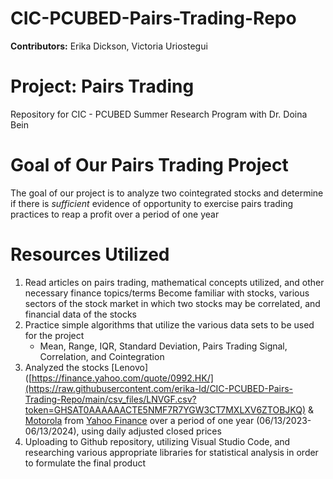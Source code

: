 # CIC-PCUBED-Pairs-Trading-Repo
**Contributors:** Erika Dickson, Victoria Uriostegui

# Project: Pairs Trading
Repository for CIC - PCUBED Summer Research Program with Dr. Doina Bein

# Goal of Our Pairs Trading Project
The goal of our project is to analyze two cointegrated stocks and determine if there is _sufficient_ evidence of opportunity to exercise pairs trading practices to reap a profit over a period of one year

# Resources Utilized
1. Read articles on pairs trading, mathematical concepts utilized, and other necessary finance topics/terms
Become familiar with stocks, various sectors of the stock market in which two stocks may be correlated, and financial data of the stocks 
2. Practice simple algorithms that utilize the various data sets to be used for the project
   - Mean, Range, IQR, Standard Deviation, Pairs Trading Signal, Correlation, and Cointegration
3. Analyzed the stocks [Lenovo]([https://finance.yahoo.com/quote/0992.HK/](https://raw.githubusercontent.com/erika-ld/CIC-PCUBED-Pairs-Trading-Repo/main/csv_files/LNVGF.csv?token=GHSAT0AAAAAACTE5NMF7R7YGW3CT7MXLXV6ZTOBJKQ) & [Motorola]([https://finance.yahoo.com/quote/MSI/](https://raw.githubusercontent.com/erika-ld/CIC-PCUBED-Pairs-Trading-Repo/main/csv_files/MSI.csv?token=GHSAT0AAAAAACTE5NMF22LE3DCSUMSGRBECZTOBJXQ)) from [Yahoo Finance](https://finance.yahoo.com) over a period of one year (06/13/2023-06/13/2024), using daily adjusted closed prices
4. Uploading to Github repository, utilizing Visual Studio Code, and researching various appropriate libraries for statistical analysis in order to formulate the final product




